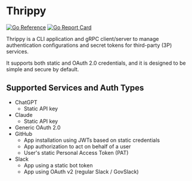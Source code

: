 # Thrippy

[![Go Reference](https://pkg.go.dev/badge/github.com/tzrikka/thrippy.svg)](https://pkg.go.dev/github.com/tzrikka/thrippy)
[![Go Report Card](https://goreportcard.com/badge/github.com/tzrikka/thrippy)](https://goreportcard.com/report/github.com/tzrikka/thrippy)

Thrippy is a CLI application and gRPC client/server to manage authentication configurations and secret tokens for third-party (3P) services.

It supports both static and OAuth 2.0 credentials, and it is designed to be simple and secure by default.

## Supported Services and Auth Types

- ChatGPT
  - Static API key
- Claude
  - Static API key
- Generic OAuth 2.0
- GitHub
  - App installation using JWTs based on static credentials
  - App authorization to act on behalf of a user
  - User's static Personal Access Token (PAT)
- Slack
  - App using a static bot token
  - App using OAuth v2 (regular Slack / GovSlack)
